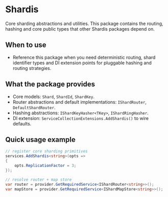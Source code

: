 # Shardis

Core sharding abstractions and utilities. This package contains the routing, hashing and core public types that other Shardis packages depend on.

## When to use

- Reference this package when you need deterministic routing, shard identifier types and DI extension points for pluggable hashing and routing strategies.

## What the package provides

- Core models: `Shard`, `ShardId`, `ShardKey`.
- Router abstractions and default implementations: `IShardRouter`, `DefaultShardRouter`.
- Hashing abstractions: `IShardKeyHasher<TKey>`, `IShardRingHasher`.
- DI extension: `ServiceCollectionExtensions.AddShardis()` to wire defaults.

## Quick usage example

```csharp
// register core sharding primitives
services.AddShardis<string>(opts =>
{
    opts.ReplicationFactor = 3;
});

// resolve router + map store
var router = provider.GetRequiredService<IShardRouter<string>>();
var mapStore = provider.GetRequiredService<IShardMapStore<string>>();
```

